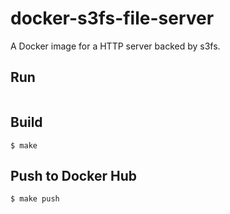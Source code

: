 # docker-s3fs-file-server

A Docker image for a HTTP server backed by s3fs.

## Run

```

```

## Build

    $ make

## Push to Docker Hub

    $ make push
